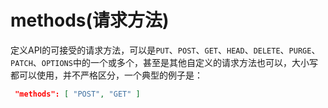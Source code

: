 # methods\(请求方法\)

定义API的可接受的请求方法，可以是`PUT`、`POST`、`GET`、`HEAD`、`DELETE`、`PURGE`、`PATCH`、`OPTIONS`中的一个或多个，甚至是其他自定义的请求方法也可以，大小写都可以使用，并不严格区分，一个典型的例子是：

```json
 "methods": [ "POST", "GET" ]
```

 

